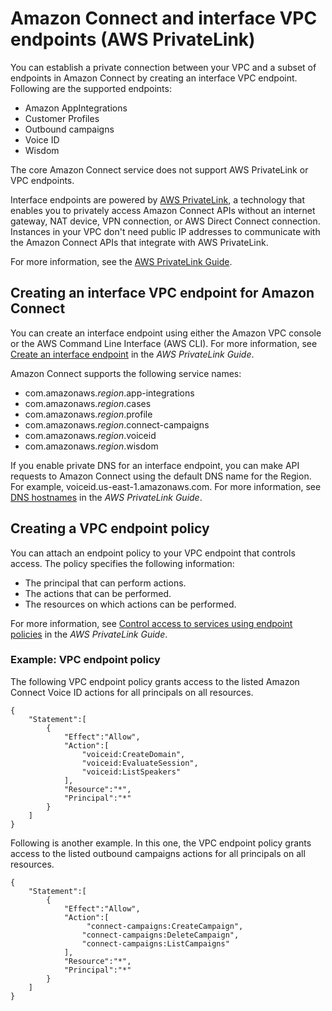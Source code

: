 # Amazon Connect and interface VPC endpoints \(AWS PrivateLink\)<a name="vpc-interface-endpoints"></a>

You can establish a private connection between your VPC and a subset of endpoints in Amazon Connect by creating an interface VPC endpoint\. Following are the supported endpoints:
+ Amazon AppIntegrations
+ Customer Profiles
+ Outbound campaigns
+ Voice ID
+ Wisdom

The core Amazon Connect service does not support AWS PrivateLink or VPC endpoints\.

Interface endpoints are powered by [AWS PrivateLink](http://aws.amazon.com/privatelink), a technology that enables you to privately access Amazon Connect APIs without an internet gateway, NAT device, VPN connection, or AWS Direct Connect connection\. Instances in your VPC don't need public IP addresses to communicate with the Amazon Connect APIs that integrate with AWS PrivateLink\.

For more information, see the [AWS PrivateLink Guide](https://docs.aws.amazon.com/vpc/latest/privatelink/)\.

## Creating an interface VPC endpoint for Amazon Connect<a name="vpc-endpoint-create"></a>

You can create an interface endpoint using either the Amazon VPC console or the AWS Command Line Interface \(AWS CLI\)\. For more information, see [Create an interface endpoint](https://docs.aws.amazon.com/vpc/latest/privatelink/create-interface-endpoint.html) in the *AWS PrivateLink Guide*\.

Amazon Connect supports the following service names:
+ com\.amazonaws\.*region*\.app\-integrations
+ com\.amazonaws\.*region*\.cases
+ com\.amazonaws\.*region*\.profile
+ com\.amazonaws\.*region*\.connect\-campaigns
+ com\.amazonaws\.*region*\.voiceid
+ com\.amazonaws\.*region*\.wisdom

If you enable private DNS for an interface endpoint, you can make API requests to Amazon Connect using the default DNS name for the Region\. For example, voiceid\.us\-east\-1\.amazonaws\.com\. For more information, see [DNS hostnames](https://docs.aws.amazon.com/vpc/latest/privatelink/privatelink-access-aws-services.html#interface-endpoint-dns-hostnames) in the *AWS PrivateLink Guide*\.

## Creating a VPC endpoint policy<a name="vpc-endpoint-policy"></a>

You can attach an endpoint policy to your VPC endpoint that controls access\. The policy specifies the following information:
+ The principal that can perform actions\.
+ The actions that can be performed\.
+ The resources on which actions can be performed\.

For more information, see [Control access to services using endpoint policies](https://docs.aws.amazon.com/vpc/latest/privatelink/vpc-endpoints-access.html) in the *AWS PrivateLink Guide*\.

### Example: VPC endpoint policy<a name="example-vpc-interface-endpoints"></a>

The following VPC endpoint policy grants access to the listed Amazon Connect Voice ID actions for all principals on all resources\. 

```
{
    "Statement":[
        {
            "Effect":"Allow",
            "Action":[
                "voiceid:CreateDomain",
                "voiceid:EvaluateSession",
                "voiceid:ListSpeakers"
            ],
            "Resource":"*",
            "Principal":"*"
        }
    ]
}
```

Following is another example\. In this one, the VPC endpoint policy grants access to the listed outbound campaigns actions for all principals on all resources\. 

```
{
    "Statement":[
        {
            "Effect":"Allow",
            "Action":[
                 "connect-campaigns:CreateCampaign",
                "connect-campaigns:DeleteCampaign",
                "connect-campaigns:ListCampaigns"
            ],
            "Resource":"*",
            "Principal":"*"
        }
    ]
}
```